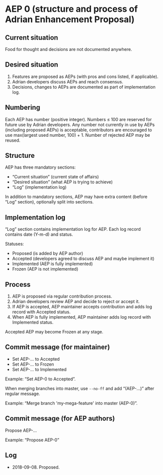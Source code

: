 # AEP 0 (structure and process of Adrian Enhancement Proposal)

## Current situation
Food for thought and decisions are not documented anywhere.

## Desired situation
1. Features are proposed as AEPs (with pros and cons listed, if applicable).
2. Adrian developers discuss AEPs and reach consensus.
3. Decisions, changes to AEPs are documented as part of implementation log.

## Numbering
Each AEP has number (positive integer). Numbers ≤ 100 are reserved for future use by
Adrian developers. Any number not currently in use by AEPs (including proposed AEPs)
is acceptable, contributors are encouraged to use max(largest used number, 100) + 1.
Number of rejected AEP may be reused.

## Structure
AEP has three mandatory sections:

* “Current situation” (current state of affairs)
* “Desired situation” (what AEP is trying to achieve)
* “Log” (implementation log)

In addition to mandatory sections, AEP may have extra content (before “Log” section),
optionally split into sections.

## Implementation log
“Log” section contains implementation log for AEP. Each log record contains
date (Y-m-d) and status.

Statuses:

* Proposed (is added by AEP author)
* Accepted (developers agreed to discuss AEP and maybe implement it)
* Implemented (AEP is fully implemented)
* Frozen (AEP is not implemented)

## Process
1. AEP is proposed via regular contribution process.
2. Adrian developers review AEP and decide to reject or accept it.
3. If AEP is accepted, AEP maintainer accepts contribution and adds log record
   with Accepted status.
4. When AEP is fully implemented, AEP maintainer adds log record with Implemented
   status.

Accepted AEP may become Frozen at any stage.

## Commit message (for maintainer)
* Set AEP-... to Accepted
* Set AEP-... to Frozen
* Set AEP-... to Implemented

Example: “Set AEP-0 to Accepted”.

When merging branches into master, use `--no-ff` and add “(AEP-...)” after regular
message.

Example: “Merge branch 'my-mega-feature' into master (AEP-0)”.

## Commit message (for AEP authors)
Propose AEP-...

Example: “Propose AEP-0”

## Log
* 2018-09-08. Proposed.
